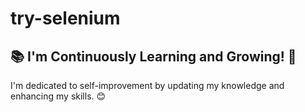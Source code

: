 # try-selenium

## 📚 I'm Continuously Learning and Growing! 🌟

I'm dedicated to self-improvement by updating my knowledge and enhancing my skills. 😊
